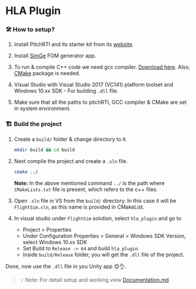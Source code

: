 # HLA Plugin

### 🛠️ How to setup?

1. Install PitchRTI and its starter kit from its [website](https://pitchtechnologies.com/hlatutorial/).

2. Install [SimGe](https://user.ceng.metu.edu.tr/~otopcu/simge/) FOM generator app.

3. To run & compile C++ code we need gcc compiler. [Download here](https://sourceforge.net/projects/mingw-w64/). Also, [CMake](https://cmake.org/download/) package is needed.

4. Visual Studio with Visual Studio 2017 (VC141) platform toolset and Windows 10.xx SDK - For building `.dll` file.

5. Make sure that all the paths to pitchRTI, GCC compiler & CMake are set in system environment.

### 🏗️ Build the project

1. Create a `build/` folder & change directory to it.
    ```sh
    mkdir build && cd build
    ```

2. Next compile the project and create a `.sln` file.
    ```sh
    cmake ../
    ```
    **Note:** In the above mentioned command `../` is the path where `CMakeLists.txt` file is present, which refers to the c++ files.

3. Open `.sln` file in VS from the `build/` directory. In this case it will be `FlightSim.sln`, as this name is provided in CMakeList.

4. In visual studio under `FlightSim` solution, select `hla_plugin` and go to 
    - Project > Properties
    - Under Configuration Properties > General > Windows SDK Version, select Windows 10.xx SDK
    - Set Build to `Release -> 64` and build `hla_plugin`.
    - Inside `build/Release` folder, you will get the `.dll` file of the project.

Done, now use the `.dll` file in you Unity app 😊👌.

>💡 Note: For detail setup and working view [Documentation.md](./Documentation/Documentation.md)